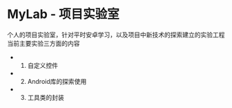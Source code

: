 MyLab - 项目实验室
=====================
个人的项目实验室，针对平时安卓学习，以及项目中新技术的探索建立的实验工程
当前主要实验三方面的内容

- 1. 自定义控件
- 2. Android库的探索使用
- 3. 工具类的封装
